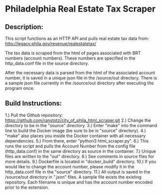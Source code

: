 # Philadelphia Real Estate Tax Scraper

## Description:

This script functions as an HTTP API and pulls real estate tax data from:
http://legacy.phila.gov/revenue/realestatetax/

The tax data is scraped from the html of pages associated with BRT numbers
(account numbers). These numbers are specified in the http_data.conf file
in the source directory.

After the necessary data is parsed from the html of the associated account
number, it is saved in a unique json file in the /source/out directory.
There is a sample json file currently in the /source/out directory after
executing the program once.

## Build Instructions:

1.) Pull the Github repository:
    https://github.com/ranstotz/city_of_phila_html_scraper.git
2.) Change the directory to be in the "source" directory.
3.) Enter "make" into the command line to build the Docker
    image (be sure to be in "source" directory).
4.) "make" also places you inside the Docker container with
    all necessary dependencies.
5.) From there, enter "python3 html_scraper.py".
6.) This runs the script and pulls the Account Number from
    the config file (http_data.conf) in the same directory
    as source in the container.
7.) Unique files are written to the "out" directory.
8.) See comments in source files for more details.
9.) Dockerfile is located in "docker_build" directory.
10.) If you would like to change the account number, please modify it in the
    http_data.conf file in the "source" directory.
11.) All output is saved in the /source/out directory in ".json" files.
     A sample file exists the existing repository. Each filename is
     unique and has the account number encoded prior to the extension.

